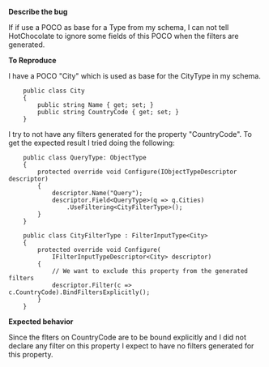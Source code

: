 **Describe the bug**

If if use a POCO as base for a Type from my schema, I can not tell HotChocolate to ignore some fields of this POCO when the filters are generated. 

**To Reproduce**

I have a POCO "City" which is used as base for the CityType in my schema. 
```
    public class City
    {
        public string Name { get; set; }
        public string CountryCode { get; set; }
    }
```
I try to not have any filters generated for the property "CountryCode". 
To get the expected result I tried doing the following: 
```
    public class QueryType: ObjectType
    {
        protected override void Configure(IObjectTypeDescriptor descriptor)
        {
            descriptor.Name("Query");
            descriptor.Field<QueryType>(q => q.Cities)
                .UseFiltering<CityFilterType>();
        }
    }

    public class CityFilterType : FilterInputType<City>
    {
        protected override void Configure(
            IFilterInputTypeDescriptor<City> descriptor)
        {
            // We want to exclude this property from the generated filters
            descriptor.Filter(c => c.CountryCode).BindFiltersExplicitly();
        }
    }
```

**Expected behavior**

Since the flters on CountryCode are to be bound explicitly and I did not declare any filter on this property I expect to have no filters generated for this property. 
